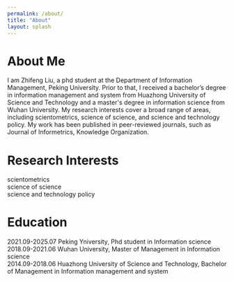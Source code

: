 ```yaml
---
permalink: /about/
title: "About"
layout: splash
---
```


# About Me
I am Zhifeng Liu, a phd student at the Department of Information Management, Peking University. Prior to that, I received a bachelor’s degree in information management and system from Huazhong University of Science and Technology and a master's degree in information science from Wuhan University. My research interests cover a broad range of areas, including scientometrics, science of science, and science and technology policy. My work has been published in peer-reviewed journals, such as Journal of Informetrics, Knowledge Organization.

# Research Interests
scientometrics   
science of science   
science and technology policy   

# Education
2021.09-2025.07 Peking Yniversity, Phd student in Information science   
2018.09-2021.06 Wuhan University, Master of Management in Information science   
2014.09-2018.06 Huazhong University of Science and Technology, Bachelor of Management in Information management and system   
